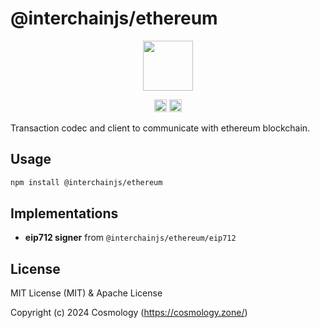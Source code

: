 # @interchainjs/ethereum

<p align="center">
  <img src="https://user-images.githubusercontent.com/545047/188804067-28e67e5e-0214-4449-ab04-2e0c564a6885.svg" width="80">
</p>

<p align="center" width="100%">
  <!-- <a href="https://github.com/cosmology-tech/interchainjs/actions/workflows/run-tests.yaml">
    <img height="20" src="https://github.com/cosmology-tech/interchainjs/actions/workflows/run-tests.yaml/badge.svg" />
  </a> -->
   <a href="https://github.com/cosmology-tech/interchainjs/blob/main/LICENSE-MIT"><img height="20" src="https://img.shields.io/badge/license-MIT-blue.svg"></a>
   <a href="https://github.com/cosmology-tech/interchainjs/blob/main/LICENSE-Apache"><img height="20" src="https://img.shields.io/badge/license-Apache-blue.svg"></a>
</p>

Transaction codec and client to communicate with ethereum blockchain.

## Usage

```sh
npm install @interchainjs/ethereum
```

## Implementations

- **eip712 signer** from `@interchainjs/ethereum/eip712`

## License

MIT License (MIT) & Apache License

Copyright (c) 2024 Cosmology (https://cosmology.zone/)
